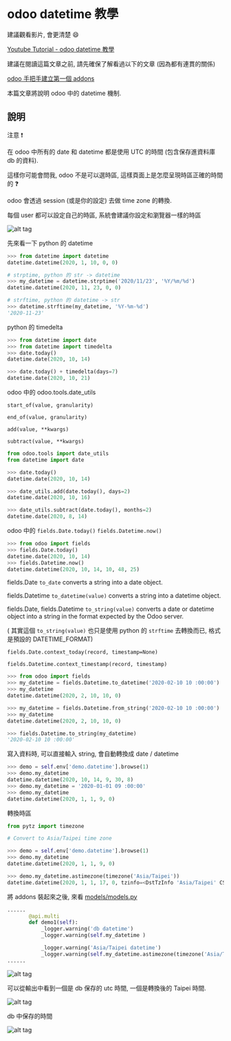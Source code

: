 # odoo datetime 教學

建議觀看影片, 會更清楚 :smile:

[Youtube Tutorial - odoo datetime 教學](https://youtu.be/Ha0YNFm6KzI)

建議在閱讀這篇文章之前, 請先確保了解看過以下的文章 (因為都有連貫的關係)

[odoo 手把手建立第一個 addons](https://github.com/twtrubiks/odoo-demo-addons-tutorial/tree/master/demo_odoo_tutorial)

本篇文章將說明 odoo 中的 datetime 機制.

## 說明

注意 :exclamation:

在 odoo 中所有的 date 和 datetime 都是使用 UTC 的時間 (包含保存進資料庫 db 的資料).

這樣你可能會問我, odoo 不是可以選時區, 這樣頁面上是怎麼呈現時區正確的時間的 :question:

odoo 會透過 session (或是你的設定) 去做 time zone 的轉換.

每個 user 都可以設定自己的時區, 系統會建議你設定和瀏覽器一樣的時區

![alt tag](https://i.imgur.com/cl34SUC.png)

先來看一下 python 的 datetime

```python
>>> from datetime import datetime
datetime.datetime(2020, 1, 10, 0, 0)

# strptime, python 的 str -> datetime
>>> my_datetime = datetime.strptime('2020/11/23', '%Y/%m/%d')
datetime.datetime(2020, 11, 23, 0, 0)

# strftime, python 的 datetime -> str
>>> datetime.strftime(my_datetime, '%Y-%m-%d')
'2020-11-23'
```

python 的 timedelta

```python
>>> from datetime import date
>>> from datetime import timedelta
>>> date.today()
datetime.date(2020, 10, 14)

>>> date.today() + timedelta(days=7)
datetime.date(2020, 10, 21)
```

odoo 中的 odoo.tools.date_utils

`start_of(value, granularity)`

`end_of(value, granularity)`

`add(value, **kwargs)`

`subtract(value, **kwargs)`

```python
from odoo.tools import date_utils
from datetime import date

>>> date.today()
datetime.date(2020, 10, 14)

>>> date_utils.add(date.today(), days=2)
datetime.date(2020, 10, 16)

>>> date_utils.subtract(date.today(), months=2)
datetime.date(2020, 8, 14)
```

odoo 中的 `fields.Date.today()` `fields.Datetime.now()`

```python
>>> from odoo import fields
>>> fields.Date.today()
datetime.date(2020, 10, 14)
>>> fields.Datetime.now()
datetime.datetime(2020, 10, 14, 10, 48, 25)
```

fields.Date `to_date` converts a string into a date object.

fields.Datetime `to_datetime(value)` converts a string into a datetime object.

fields.Date, fields.Datetime `to_string(value)` converts a date or datetime object into a string in the format expected by the Odoo server.

( 其實這個 `to_string(value)` 也只是使用 python 的 `strftime` 去轉換而已, 格式是預設的 DATETIME_FORMAT)

`fields.Date.context_today(record, timestamp=None)`

`fields.Datetime.context_timestamp(record, timestamp)`

```python
>>> from odoo import fields
>>> my_datetime = fields.Datetime.to_datetime('2020-02-10 10 :00:00')
>>> my_datetime
datetime.datetime(2020, 2, 10, 10, 0)

>>> my_datetime = fields.Datetime.from_string('2020-02-10 10 :00:00')
>>> my_datetime
datetime.datetime(2020, 2, 10, 10, 0)

>>> fields.Datetime.to_string(my_datetime)
'2020-02-10 10 :00:00'
```

寫入資料時, 可以直接輸入 string, 會自動轉換成 date / datetime

```python
>>> demo = self.env['demo.datetime'].browse(1)
>>> demo.my_datetime
datetime.datetime(2020, 10, 14, 9, 30, 8)
>>> demo.my_datetime = '2020-01-01 09 :00:00'
>>> demo.my_datetime
datetime.datetime(2020, 1, 1, 9, 0)
```

轉換時區

```python
from pytz import timezone

# Convert to Asia/Taipei time zone

>>> demo = self.env['demo.datetime'].browse(1)
>>> demo.my_datetime
datetime.datetime(2020, 1, 1, 9, 0)

>>> demo.my_datetime.astimezone(timezone('Asia/Taipei'))
datetime.datetime(2020, 1, 1, 17, 0, tzinfo=<DstTzInfo 'Asia/Taipei' CST+8 :00:00 STD>)
```

將 addons 裝起來之後, 來看 [models/models.py](https://github.com/twtrubiks/odoo-demo-addons-tutorial/tree/master/demo_datetime_tutorial/models/models.py)

```python
......
       @api.multi
       def demo1(self):
           _logger.warning('db datetime')
           _logger.warning(self.my_datetime )

           _logger.warning('Asia/Taipei datetime')
           _logger.warning(self.my_datetime.astimezone(timezone('Asia/Taipei')))
......
```

![alt tag](https://i.imgur.com/C4yMCYb.png)

可以從輸出中看到一個是 db 保存的 utc 時間, 一個是轉換後的 Taipei 時間.

![alt tag](https://i.imgur.com/rprCbmE.png)

db 中保存的時間

![alt tag](https://i.imgur.com/kp4NkiS.png)
